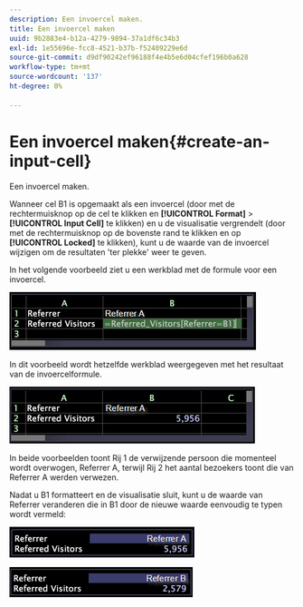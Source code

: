 ```yaml
---
description: Een invoercel maken.
title: Een invoercel maken
uuid: 9b2883e4-b12a-4279-9894-37a1df6c34b3
exl-id: 1e55696e-fcc8-4521-b37b-f52409229e6d
source-git-commit: d9df90242ef96188f4e4b5e6d04cfef196b0a628
workflow-type: tm+mt
source-wordcount: '137'
ht-degree: 0%

---
```


# Een invoercel maken{#create-an-input-cell}

Een invoercel maken.

Wanneer cel B1 is opgemaakt als een invoercel (door met de rechtermuisknop op de cel te klikken en **[!UICONTROL Format]** > **[!UICONTROL Input Cell]** te klikken) en u de visualisatie vergrendelt (door met de rechtermuisknop op de bovenste rand te klikken en op **[!UICONTROL Locked]** te klikken), kunt u de waarde van de invoercel wijzigen om de resultaten &#39;ter plekke&#39; weer te geven.

In het volgende voorbeeld ziet u een werkblad met de formule voor een invoercel.

![](assets/vis_Worksheet_InputCell_formula.png)

In dit voorbeeld wordt hetzelfde werkblad weergegeven met het resultaat van de invoercelformule.

![](assets/vis_Worksheet_InputCell.png)

In beide voorbeelden toont Rij 1 de verwijzende persoon die momenteel wordt overwogen, Referrer A, terwijl Rij 2 het aantal bezoekers toont die van Referrer A werden verwezen.

Nadat u B1 formatteert en de visualisatie sluit, kunt u de waarde van Referrer veranderen die in B1 door de nieuwe waarde eenvoudig te typen wordt vermeld:

![](assets/vis_Worksheet_InputCell_locked.png)

![](assets/vis_Worksheet_InputCell_locked_changed.png)
